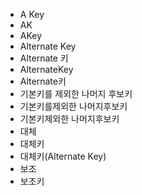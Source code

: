 ﻿- A Key
- AK
- AKey
- Alternate Key
- Alternate 키
- AlternateKey
- Alternate키
- 기본키를 제외한 나머지 후보키
- 기본키를제외한 나머지후보키
- 기본키제외한 나머지후보키
- 대체
- 대체키
- 대체키(Alternate Key)
- 보조
- 보조키

